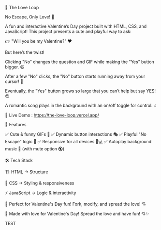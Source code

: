 💖 The Love Loop

No Escape, Only Love! 💞

A fun and interactive Valentine’s Day project built with HTML, CSS, and JavaScript! This project presents a cute and playful way to ask:

👉 "Will you be my Valentine?" ❤️

But here’s the twist!

Clicking "No" changes the question and GIF while making the "Yes" button bigger. 😆

After a few "No" clicks, the "No" button starts running away from your cursor! 🤭

Eventually, the "Yes" button grows so large that you can’t help but say YES! 😍

A romantic song plays in the background with an on/off toggle for control. 🎶

🔗 Live Demo : https://the-love-loop.vercel.app/

🚀 Features

✅ Cute & funny GIFs 🎀
✅ Dynamic button interactions 🎭
✅ Playful "No Escape" logic 🤣
✅ Responsive for all devices 📱💻
✅ Autoplay background music 🎵 (with mute option 🔇)

🛠️ Tech Stack

🏗 HTML → Structure

🎨 CSS → Styling & responsiveness

⚡ JavaScript → Logic & interactivity

💖 Perfect for Valentine's Day fun! Fork, modify, and spread the love! 💘




💌 Made with love for Valentine's Day! Spread the love and have fun! 💘✨

TEST